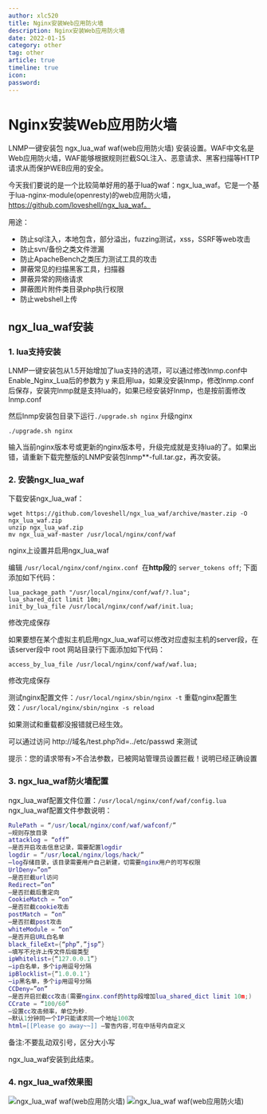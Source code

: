 ```yaml
---
author: xlc520
title: Nginx安装Web应用防火墙
description: Nginx安装Web应用防火墙
date: 2022-01-15
category: other
tag: other
article: true
timeline: true
icon: 
password: 
---
```

# Nginx安装Web应用防火墙

LNMP一键安装包 ngx_lua_waf waf(web应用防火墙) 安装设置。WAF中文名是Web应用防火墙，WAF能够根据规则拦截SQL注入、恶意请求、黑客扫描等HTTP请求从而保护WEB应用的安全。

今天我们要说的是一个比较简单好用的基于lua的waf：ngx_lua_waf。它是一个基于lua-nginx-module(openresty)的web应用防火墙，https://github.com/loveshell/ngx_lua_waf。

用途：

- 防止sql注入，本地包含，部分溢出，fuzzing测试，xss，SSRF等web攻击
- 防止svn/备份之类文件泄漏
- 防止ApacheBench之类压力测试工具的攻击
- 屏蔽常见的扫描黑客工具，扫描器
- 屏蔽异常的网络请求
- 屏蔽图片附件类目录php执行权限
- 防止webshell上传

## ngx_lua_waf安装

### 1. lua支持安装

LNMP一键安装包从1.5开始增加了lua支持的选项，可以通过修改lnmp.conf中Enable_Nginx_Lua后的参数为 y 来启用lua，如果没安装lnmp，修改lnmp.conf后保存，安装完lnmp就是支持lua的，如果已经安装好lnmp，也是按前面修改lnmp.conf

然后lnmp安装包目录下运行`./upgrade.sh nginx` 升级nginx

```
./upgrade.sh nginx
```

输入当前nginx版本号或更新的nginx版本号，升级完成就是支持lua的了。如果出错，请重新下载完整版的LNMP安装包lnmp**-full.tar.gz，再次安装。

### 2. 安装ngx_lua_waf

下载安装ngx_lua_waf：

```
wget https://github.com/loveshell/ngx_lua_waf/archive/master.zip -O ngx_lua_waf.zip
unzip ngx_lua_waf.zip
mv ngx_lua_waf-master /usr/local/nginx/conf/waf
```

nginx上设置并启用ngx_lua_waf

编辑 `/usr/local/nginx/conf/nginx.conf `在**http段**的 `server_tokens off`; 下面添加如下代码：

```
lua_package_path "/usr/local/nginx/conf/waf/?.lua";
lua_shared_dict limit 10m;
init_by_lua_file /usr/local/nginx/conf/waf/init.lua;
```

修改完成保存

如果要想在某个虚拟主机启用ngx_lua_waf可以修改对应虚拟主机的server段，在该server段中 root 网站目录行下面添加如下代码：

```
access_by_lua_file /usr/local/nginx/conf/waf/waf.lua;
```

修改完成保存

测试nginx配置文件：`/usr/local/nginx/sbin/nginx -t`
重载nginx配置生效：`/usr/local/nginx/sbin/nginx -s reload`

如果测试和重载都没报错就已经生效。

可以通过访问 http://域名/test.php?id=../etc/passwd 来测试

提示：您的请求带有>不合法参数，已被网站管理员设置拦截！说明已经正确设置

### 3. ngx_lua_waf防火墙配置

ngx_lua_waf配置文件位置：`/usr/local/nginx/conf/waf/config.lua`
ngx_lua_waf配置文件参数说明：

```lua
RulePath = “/usr/local/nginx/conf/waf/wafconf/”
–规则存放目录
attacklog = “off”
–是否开启攻击信息记录，需要配置logdir
logdir = “/usr/local/nginx/logs/hack/”
–log存储目录，该目录需要用户自己新建，切需要nginx用户的可写权限
UrlDeny=”on”
–是否拦截url访问
Redirect=”on”
–是否拦截后重定向
CookieMatch = “on”
–是否拦截cookie攻击
postMatch = “on”
–是否拦截post攻击
whiteModule = “on”
–是否开启URL白名单
black_fileExt={“php”,”jsp”}
–填写不允许上传文件后缀类型
ipWhitelist={“127.0.0.1”}
–ip白名单，多个ip用逗号分隔
ipBlocklist={“1.0.0.1″}
–ip黑名单，多个ip用逗号分隔
CCDeny=”on”
–是否开启拦截cc攻击(需要nginx.conf的http段增加lua_shared_dict limit 10m;)
CCrate = “100/60”
–设置cc攻击频率，单位为秒.
–默认1分钟同一个IP只能请求同一个地址100次
html=[[Please go away~~]] –警告内容,可在中括号内自定义
```

备注:不要乱动双引号，区分大小写

ngx_lua_waf安装到此结束。

### 4. ngx_lua_waf效果图

![ngx_lua_waf waf(web应用防火墙)](https://gh.xlc520.tk/xlc520/MyImage/raw/main/MdImg/ngcb15.jpg)
![ngx_lua_waf waf(web应用防火墙)](https://gh.xlc520.tk/xlc520/MyImage/raw/main/MdImg/ngcb15-16419157753881.jpg)

